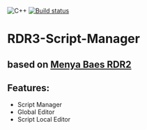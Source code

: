 ![C++](https://img.shields.io/badge/-C++-blue?style=flat&logo=c%2B%2B&labelColor=444)
[![Build status](https://ci.appveyor.com/api/projects/status/2ttmwbmmt1vxamoi?svg=true)](https://ci.appveyor.com/project/kepmehz/rdr3-script-manager)
# RDR3-Script-Manager
## based on [Menya Baes RDR2](https://github.com/EmperorLvL/Menya-Baes-RDR2)
## Features:
- Script Manager
- Global Editor
- Script Local Editor
